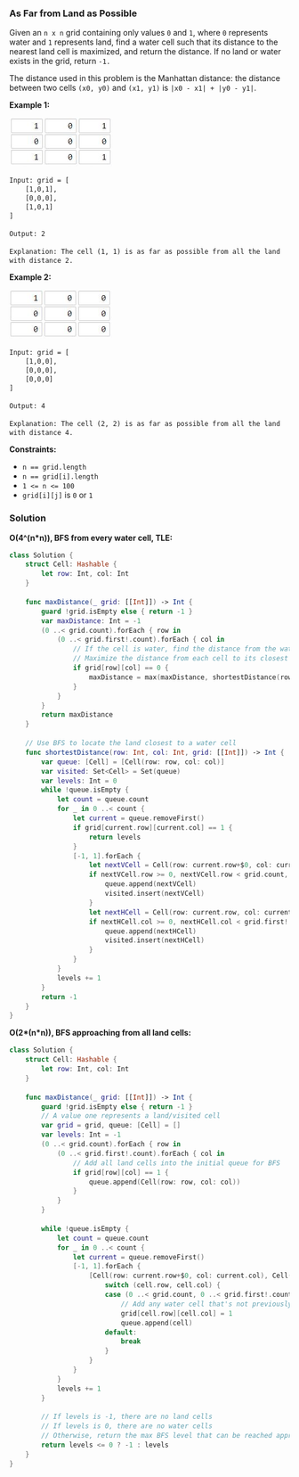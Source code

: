 
### As Far from Land as Possible

Given an `n x n` grid containing only values `0` and `1`, where `0` represents water and `1` represents land, find a water cell such that its distance to the nearest land cell is maximized, and return the distance. If no land or water exists in the grid, return `-1.`

The distance used in this problem is the Manhattan distance: the distance between two cells `(x0, y0)` and `(x1, y1)` is `|x0 - x1| + |y0 - y1|`.

__Example 1:__

![images/question_1162-1.jpg](images/question_1162-1.jpg)

```
Input: grid = [
    [1,0,1],
    [0,0,0],
    [1,0,1]
]

Output: 2

Explanation: The cell (1, 1) is as far as possible from all the land with distance 2.
```

__Example 2:__

![images/question_1162-2.jpg](images/question_1162-2.jpg)

```
Input: grid = [
    [1,0,0],
    [0,0,0],
    [0,0,0]
]

Output: 4

Explanation: The cell (2, 2) is as far as possible from all the land with distance 4.
```

__Constraints:__
* `n == grid.length`
* `n == grid[i].length`
* `1 <= n <= 100`
* `grid[i][j]` is `0` or `1`

### Solution
__O(4^(n*n)), BFS from every water cell, TLE:__
```swift
class Solution {
    struct Cell: Hashable {
        let row: Int, col: Int
    }
    
    func maxDistance(_ grid: [[Int]]) -> Int {
        guard !grid.isEmpty else { return -1 }
        var maxDistance: Int = -1
        (0 ..< grid.count).forEach { row in
            (0 ..< grid.first!.count).forEach { col in
                // If the cell is water, find the distance from the water cell to its closest land.
                // Maximize the distance from each cell to its closest land.
                if grid[row][col] == 0 {
                    maxDistance = max(maxDistance, shortestDistance(row: row, col: col, grid: grid))
                }
            }
        }
        return maxDistance
    }
    
    // Use BFS to locate the land closest to a water cell
    func shortestDistance(row: Int, col: Int, grid: [[Int]]) -> Int {
        var queue: [Cell] = [Cell(row: row, col: col)]
        var visited: Set<Cell> = Set(queue)
        var levels: Int = 0
        while !queue.isEmpty {
            let count = queue.count
            for _ in 0 ..< count {
                let current = queue.removeFirst()
                if grid[current.row][current.col] == 1 {
                    return levels
                }
                [-1, 1].forEach {
                    let nextVCell = Cell(row: current.row+$0, col: current.col)
                    if nextVCell.row >= 0, nextVCell.row < grid.count, !visited.contains(nextVCell) {
                        queue.append(nextVCell)
                        visited.insert(nextVCell)
                    }
                    let nextHCell = Cell(row: current.row, col: current.col+$0)
                    if nextHCell.col >= 0, nextHCell.col < grid.first!.count, !visited.contains(nextHCell) {
                        queue.append(nextHCell)
                        visited.insert(nextHCell)
                    }
                }
            }
            levels += 1
        }
        return -1
    }
}
```

__O(2*(n*n)), BFS approaching from all land cells:__
```swift
class Solution {
    struct Cell: Hashable {
        let row: Int, col: Int
    }
    
    func maxDistance(_ grid: [[Int]]) -> Int {
        guard !grid.isEmpty else { return -1 }
        // A value one represents a land/visited cell
        var grid = grid, queue: [Cell] = []
        var levels: Int = -1
        (0 ..< grid.count).forEach { row in
            (0 ..< grid.first!.count).forEach { col in
                // Add all land cells into the initial queue for BFS
                if grid[row][col] == 1 {
                    queue.append(Cell(row: row, col: col))
                }
            }
        }
        
        while !queue.isEmpty {
            let count = queue.count
            for _ in 0 ..< count {
                let current = queue.removeFirst()
                [-1, 1].forEach {
                    [Cell(row: current.row+$0, col: current.col), Cell(row: current.row, col: current.col+$0)].forEach { cell in
                        switch (cell.row, cell.col) {
                        case (0 ..< grid.count, 0 ..< grid.first!.count) where grid[cell.row][cell.col] != 1:
                            // Add any water cell that's not previously visited to the queue for BFS, and mark it as visited
                            grid[cell.row][cell.col] = 1
                            queue.append(cell)
                        default:
                            break
                        }
                    }
                }
            }
            levels += 1
        }
        
        // If levels is -1, there are no land cells
        // If levels is 0, there are no water cells
        // Otherwise, return the max BFS level that can be reached approaching from all land cells simultaneously
        return levels <= 0 ? -1 : levels
    }
}
```